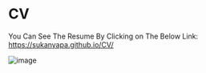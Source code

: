 # CV
You Can See The Resume By Clicking on The Below Link: 
https://sukanyapa.github.io/CV/

![image](https://user-images.githubusercontent.com/110719731/228507637-d845cb8f-53b7-4544-a27f-34d9911325cb.png)
